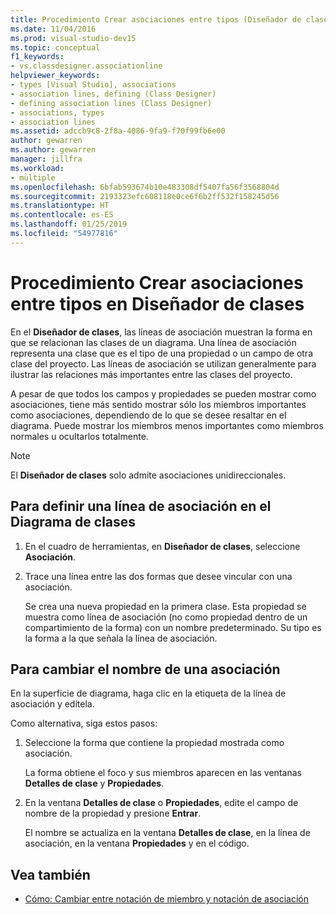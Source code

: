 ```yaml
---
title: Procedimiento Crear asociaciones entre tipos (Diseñador de clases)
ms.date: 11/04/2016
ms.prod: visual-studio-dev15
ms.topic: conceptual
f1_keywords:
- vs.classdesigner.associationline
helpviewer_keywords:
- types [Visual Studio], associations
- association lines, defining (Class Designer)
- defining association lines (Class Designer)
- associations, types
- association lines
ms.assetid: adccb9c8-2f8a-4086-9fa9-f70f99fb6e00
author: gewarren
ms.author: gewarren
manager: jillfra
ms.workload:
- multiple
ms.openlocfilehash: 6bfab593674b10e483308df5407fa56f3568804d
ms.sourcegitcommit: 2193323efc608118e0ce6f6b2ff532f158245d56
ms.translationtype: HT
ms.contentlocale: es-ES
ms.lasthandoff: 01/25/2019
ms.locfileid: "54977816"
---
```

# <a name="how-to-create-associations-between-types-in-class-designer"></a>Procedimiento Crear asociaciones entre tipos en Diseñador de clases

En el **Diseñador de clases**, las líneas de asociación muestran la forma en que se relacionan las clases de un diagrama. Una línea de asociación representa una clase que es el tipo de una propiedad o un campo de otra clase del proyecto. Las líneas de asociación se utilizan generalmente para ilustrar las relaciones más importantes entre las clases del proyecto.

A pesar de que todos los campos y propiedades se pueden mostrar como asociaciones, tiene más sentido mostrar sólo los miembros importantes como asociaciones, dependiendo de lo que se desee resaltar en el diagrama. Puede mostrar los miembros menos importantes como miembros normales u ocultarlos totalmente.

> [!NOTE]
> El **Diseñador de clases** solo admite asociaciones unidireccionales.

## <a name="to-define-an-association-line-in-the-class-diagram"></a>Para definir una línea de asociación en el Diagrama de clases

1. En el cuadro de herramientas, en **Diseñador de clases**, seleccione **Asociación**.

2. Trace una línea entre las dos formas que desee vincular con una asociación.

     Se crea una nueva propiedad en la primera clase. Esta propiedad se muestra como línea de asociación (no como propiedad dentro de un compartimiento de la forma) con un nombre predeterminado. Su tipo es la forma a la que señala la línea de asociación.

## <a name="to-change-the-name-of-an-association"></a>Para cambiar el nombre de una asociación

En la superficie de diagrama, haga clic en la etiqueta de la línea de asociación y edítela.

Como alternativa, siga estos pasos:

1. Seleccione la forma que contiene la propiedad mostrada como asociación.

   La forma obtiene el foco y sus miembros aparecen en las ventanas **Detalles de clase** y **Propiedades**.

2. En la ventana **Detalles de clase** o **Propiedades**, edite el campo de nombre de la propiedad y presione **Entrar**.

   El nombre se actualiza en la ventana **Detalles de clase**, en la línea de asociación, en la ventana **Propiedades** y en el código.

## <a name="see-also"></a>Vea también

- [Cómo: Cambiar entre notación de miembro y notación de asociación](how-to-change-between-member-notation-and-association-notation.md)
